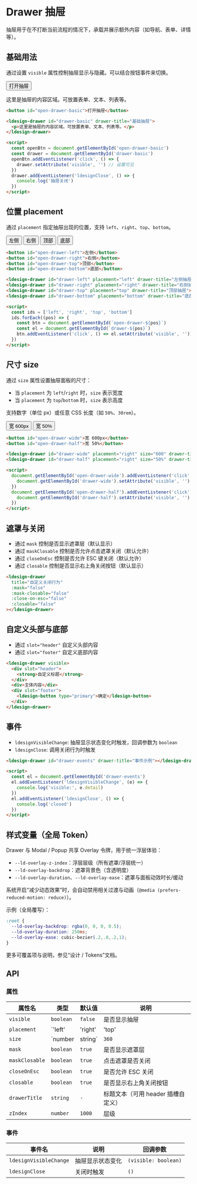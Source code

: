 # Drawer 抽屉

抽屉用于在不打断当前流程的情况下，承载并展示额外内容（如导航、表单、详情等）。

## 基础用法

通过设置 `visible` 属性控制抽屉显示与隐藏。可以结合按钮事件来切换。

<div class="demo-container">
  <div class="demo-row">
    <button id="open-drawer-basic">打开抽屉</button>
  </div>

  <ldesign-drawer id="drawer-basic" title="基础抽屉">
    <p>这里是抽屉的内容区域。可放置表单、文本、列表等。</p>
  </ldesign-drawer>
</div>

```html
<button id="open-drawer-basic">打开抽屉</button>

<ldesign-drawer id="drawer-basic" drawer-title="基础抽屉">
  <p>这里是抽屉的内容区域。可放置表单、文本、列表等。</p>
</ldesign-drawer>

<script>
  const openBtn = document.getElementById('open-drawer-basic')
  const drawer = document.getElementById('drawer-basic')
  openBtn.addEventListener('click', () => {
    drawer.setAttribute('visible', '') // 设置可见
  })
  drawer.addEventListener('ldesignClose', () => {
    console.log('抽屉关闭')
  })
</script>
```


## 位置 placement

通过 `placement` 指定抽屉出现的位置，支持 `left`、`right`、`top`、`bottom`。

<div class="demo-container">
  <div class="demo-row">
    <button id="open-drawer-left">左侧</button>
    <button id="open-drawer-right">右侧</button>
    <button id="open-drawer-top">顶部</button>
    <button id="open-drawer-bottom">底部</button>
  </div>

  <ldesign-drawer id="drawer-left" placement="left" title="左侧抽屉"></ldesign-drawer>
  <ldesign-drawer id="drawer-right" placement="right" title="右侧抽屉"></ldesign-drawer>
  <ldesign-drawer id="drawer-top" placement="top" title="顶部抽屉"></ldesign-drawer>
  <ldesign-drawer id="drawer-bottom" placement="bottom" title="底部抽屉"></ldesign-drawer>
</div>

```html
<button id="open-drawer-left">左侧</button>
<button id="open-drawer-right">右侧</button>
<button id="open-drawer-top">顶部</button>
<button id="open-drawer-bottom">底部</button>

<ldesign-drawer id="drawer-left" placement="left" drawer-title="左侧抽屉"></ldesign-drawer>
<ldesign-drawer id="drawer-right" placement="right" drawer-title="右侧抽屉"></ldesign-drawer>
<ldesign-drawer id="drawer-top" placement="top" drawer-title="顶部抽屉"></ldesign-drawer>
<ldesign-drawer id="drawer-bottom" placement="bottom" drawer-title="底部抽屉"></ldesign-drawer>

<script>
  const ids = ['left', 'right', 'top', 'bottom']
  ids.forEach((pos) => {
    const btn = document.getElementById(`open-drawer-${pos}`)
    const el = document.getElementById(`drawer-${pos}`)
    btn.addEventListener('click', () => el.setAttribute('visible', ''))
  })
</script>
```


## 尺寸 size

通过 `size` 属性设置抽屉面板的尺寸：
- 当 `placement` 为 `left`/`right` 时，`size` 表示宽度
- 当 `placement` 为 `top`/`bottom` 时，`size` 表示高度

支持数字（单位 px）或任意 CSS 长度（如 `50%`、`30rem`）。

<div class="demo-container">
  <div class="demo-row">
    <button id="open-drawer-wide">宽 600px</button>
    <button id="open-drawer-half">宽 50%</button>
  </div>

  <ldesign-drawer id="drawer-wide" placement="right" size="600" title="600px 宽抽屉"></ldesign-drawer>
  <ldesign-drawer id="drawer-half" placement="right" size="50%" title="50% 宽抽屉"></ldesign-drawer>
</div>

```html
<button id="open-drawer-wide">宽 600px</button>
<button id="open-drawer-half">宽 50%</button>

<ldesign-drawer id="drawer-wide" placement="right" size="600" drawer-title="600px 宽抽屉"></ldesign-drawer>
<ldesign-drawer id="drawer-half" placement="right" size="50%" drawer-title="50% 宽抽屉"></ldesign-drawer>

<script>
  document.getElementById('open-drawer-wide').addEventListener('click', () => {
    document.getElementById('drawer-wide').setAttribute('visible', '')
  })
  document.getElementById('open-drawer-half').addEventListener('click', () => {
    document.getElementById('drawer-half').setAttribute('visible', '')
  })
</script>
```

<script setup>
import { onMounted } from 'vue'

onMounted(() => {
  const pairs = [
    ['open-drawer-basic', 'drawer-basic'],
    ['open-drawer-left', 'drawer-left'],
    ['open-drawer-right', 'drawer-right'],
    ['open-drawer-top', 'drawer-top'],
    ['open-drawer-bottom', 'drawer-bottom'],
    ['open-drawer-wide', 'drawer-wide'],
    ['open-drawer-half', 'drawer-half'],
  ]

  pairs.forEach(([btnId, elId]) => {
    const btn = document.getElementById(btnId)
    const el = document.getElementById(elId)
    if (btn && el) {
      btn.addEventListener('click', () => el.setAttribute('visible', ''))
    }
  })
})
</script>

## 遮罩与关闭

- 通过 `mask` 控制是否显示遮罩层（默认显示）
- 通过 `maskClosable` 控制是否允许点击遮罩关闭（默认允许）
- 通过 `closeOnEsc` 控制是否允许 ESC 键关闭（默认允许）
- 通过 `closable` 控制是否显示右上角关闭按钮（默认显示）

```html
<ldesign-drawer
  title="自定义关闭行为"
  :mask="false"
  :mask-closable="false"
  :close-on-esc="false"
  :closable="false"
></ldesign-drawer>
```

## 自定义头部与底部

- 通过 `slot="header"` 自定义头部内容
- 通过 `slot="footer"` 自定义底部内容

```html
<ldesign-drawer visible>
  <div slot="header">
    <strong>自定义标题</strong>
  </div>
  <div>主体内容</div>
  <div slot="footer">
    <ldesign-button type="primary">确定</ldesign-button>
  </div>
</ldesign-drawer>
```

## 事件

- `ldesignVisibleChange`: 抽屉显示状态变化时触发，回调参数为 `boolean`
- `ldesignClose`: 调用关闭行为时触发

```html
<ldesign-drawer id="drawer-events" drawer-title="事件示例"></ldesign-drawer>

<script>
  const el = document.getElementById('drawer-events')
  el.addEventListener('ldesignVisibleChange', (e) => {
    console.log('visible:', e.detail)
  })
  el.addEventListener('ldesignClose', () => {
    console.log('closed')
  })
</script>
```

## 样式变量（全局 Token）

Drawer 与 Modal / Popup 共享 Overlay 令牌，用于统一浮层体验：

- `--ld-overlay-z-index`：浮层层级（所有遮罩/浮层统一）
- `--ld-overlay-backdrop`：遮罩背景色（含透明度）
- `--ld-overlay-duration`、`--ld-overlay-ease`：遮罩与面板动效时长/缓动

系统开启“减少动态效果”时，会自动禁用相关过渡与动画（`@media (prefers-reduced-motion: reduce)`）。

示例（全局覆写）：

```css
:root {
  --ld-overlay-backdrop: rgba(0, 0, 0, 0.5);
  --ld-overlay-duration: 250ms;
  --ld-overlay-ease: cubic-bezier(.2,.8,.2,1);
}
```

更多可覆盖项与说明，参见“设计 / Tokens”文档。

## API

### 属性

| 属性名 | 类型 | 默认值 | 说明 |
|------|------|------|------|
| `visible` | `boolean` | `false` | 是否显示抽屉 |
| `placement` | `'left' | 'right' | 'top' | 'bottom'` | `'right'` | 抽屉出现位置 |
| `size` | `number | string` | `360` | 面板尺寸：left/right 对应宽度，top/bottom 对应高度；数字为 px |
| `mask` | `boolean` | `true` | 是否显示遮罩层 |
| `maskClosable` | `boolean` | `true` | 点击遮罩是否关闭 |
| `closeOnEsc` | `boolean` | `true` | 是否允许 ESC 关闭 |
| `closable` | `boolean` | `true` | 是否显示右上角关闭按钮 |
| `drawerTitle` | `string` | `-` | 标题文本（可用 header 插槽自定义） |
| `zIndex` | `number` | `1000` | 层级 |

### 事件

| 事件名 | 说明 | 回调参数 |
|------|------|------|
| `ldesignVisibleChange` | 抽屉显示状态变化 | `(visible: boolean)` |
| `ldesignClose` | 关闭时触发 | `()` |
